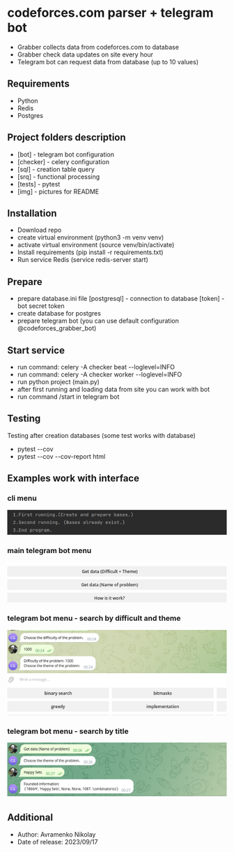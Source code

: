 # codeforces.com parser + telegram bot
* Grabber collects data from codeforces.com to database
* Grabber check data updates on site every hour
* Telegram bot can request data from database (up to 10 values)
## Requirements
* Python
* Redis
* Postgres
## Project folders description
* [bot] - telegram bot configuration 
* [checker] - celery configuration
* [sql] - creation table query 
* [srq] - functional processing
* [tests] - pytest
* [img] - pictures for README
## Installation
* Download repo
* create virtual environment (python3 -m venv venv)
* activate virtual environment (source venv/bin/activate)
* Install requirements (pip install -r requirements.txt)
* Run service Redis (service redis-server start)
## Prepare 
* prepare database.ini file [postgresql] - connection to database [token] - bot secret token
* create database for postgres
* prepare telegram bot (you can use default configuration @codeforces_grabber_bot)
## Start service
* run command: celery -A checker beat --loglevel=INFO
* run command: celery -A checker worker --loglevel=INFO
* run python project (main.py)
* after first running and loading data from site you can work with bot
* run command /start in telegram bot
## Testing
Testing after creation databases (some test works with database)
* pytest --cov
* pytest --cov --cov-report html
 ## Examples work with interface
### cli menu
![img.png](img/img.png)
### main telegram bot menu
![img2.png](img/img2.png)
### telegram bot menu - search by difficult and theme
![img3.png](img/img3.png)
### telegram bot menu - search by title
![img4.png](img/img4.png)
## Additional
* Author: Avramenko Nikolay
* Date of release: 2023/09/17
